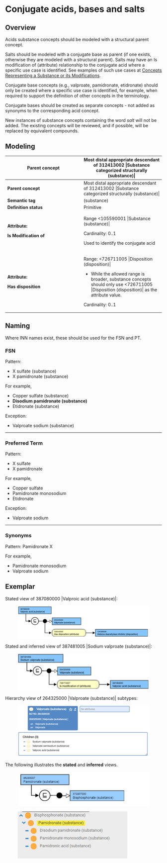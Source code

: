 # Conjugate acids, bases and salts

## Overview

Acids substance concepts should be modeled with a structural parent concept.

Salts should be modeled with a conjugate base as parent (if one exists, otherwise they are modeled with a structural parent). Salts may have an Is modification of (attribute) relationship to the conjugate acid where a specific use case is identified. See examples of such use cases at [Concepts Representing a Substance or its Modifications](../guidelines-for-substance-hierarchy-grouper-concepts/concepts-representing-a-substance-or-its-modifications.md).

Conjugate base concepts (e.g., valproate, pamidronate, etidronate) should only be created where a specific use case is identified, for example, when required to support the definition of other concepts in the terminology.

Conjugate bases should be created as separate concepts - not added as synonyms to the corresponding acid concept.

New instances of substance concepts containing the word _salt_ will not be added. The existing concepts will be reviewed, and if possible, will be replaced by equivalent compounds.

## Modeling

<table data-header-hidden><thead><tr><th width="231.39453125">Parent concept</th><th>Most distal appropriate descendant of 312413002 |Substance categorized structurally (substance)|</th></tr></thead><tbody><tr><td><strong>Parent concept</strong></td><td>Most distal appropriate descendant of 312413002 |Substance categorized structurally (substance)|</td></tr><tr><td><strong>Semantic tag</strong></td><td>(substance)</td></tr><tr><td><strong>Definition status</strong></td><td>Primitive</td></tr><tr><td><p><strong>Attribute:</strong> </p><p><strong>Is Modification of</strong></p></td><td><p>Range  &#x3C;105590001 |Substance (substance)|</p><p>Cardinality: 0..1</p><p>Used to identify the conjugate acid</p></td></tr><tr><td><p><strong>Attribute:</strong> </p><p><strong>Has disposition</strong></p></td><td><p>Range:  &#x3C;726711005 |Disposition (disposition)|</p><ul><li>While the allowed range is broader, substance concepts should only use &#x3C;726711005 |Disposition (disposition)| as the attribute value.</li></ul><p>Cardinality: 0..1</p></td></tr></tbody></table>

## Naming

Where INN names exist, these should be used for the FSN and PT.

### FSN

Pattern:

* X sulfate (substance)
* X pamidronate (substance)

For example,

* Copper sulfate (substance)
* **Disodium pamidronate (substance)**
* Etidronate (substance)

Exception:

* Valproate sodium (substance)

***

### Preferred Term

Pattern:

* X sulfate
* X pamidronate

For example,

* Copper sulfate
* Pamidronate monosodium
* Etidronate

Exception:

* Valproate sodium

***

### Synonyms

Pattern: Pamidronate X

For example,

* Pamidronate monosodium
* Valproate sodium

## Exemplar

Stated view of 387080000 |Valproic acid (substance)|:

<figure><img src="../../../../../../.gitbook/assets/image (133).png" alt=""><figcaption></figcaption></figure>

Stated and inferred view of 387481005 |Sodium valproate (substance)|:

<figure><img src="../../../../../../.gitbook/assets/image (134).png" alt=""><figcaption></figcaption></figure>

Hierarchy view of 264325000 |Valproate (substance)| subtypes:

<figure><img src="../../../../../../.gitbook/assets/image (135).png" alt=""><figcaption></figcaption></figure>

The following illustrates the **stated** and **inferred** views.

<div align="left"><figure><img src="../../../../../../.gitbook/assets/image (136).png" alt=""><figcaption></figcaption></figure></div>

<div align="left"><figure><img src="../../../../../../.gitbook/assets/image (137).png" alt=""><figcaption></figcaption></figure></div>

<figure><img src="../../../../../../authoring/substance/images/174691578.png" alt=""><figcaption></figcaption></figure>

<figure><img src="../../../../../../authoring/substance/images/174691579.png" alt=""><figcaption></figcaption></figure>

